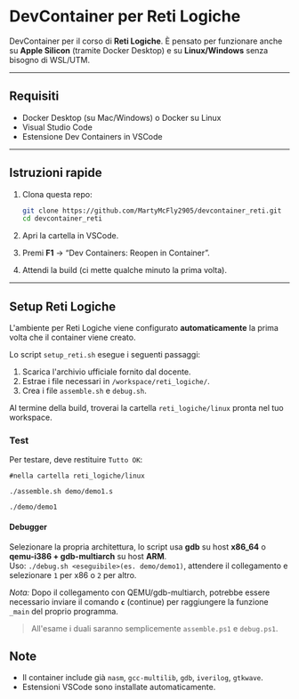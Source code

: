 # DevContainer per Reti Logiche

DevContainer per il corso di **Reti Logiche**.
È pensato per funzionare anche su **Apple Silicon** (tramite Docker Desktop) e su **Linux/Windows** senza bisogno di WSL/UTM.

---

## Requisiti

* Docker Desktop (su Mac/Windows) o Docker su Linux
* Visual Studio Code
* Estensione Dev Containers in VSCode

---

## Istruzioni rapide

1. Clona questa repo:

   ```bash
   git clone https://github.com/MartyMcFly2905/devcontainer_reti.git
   cd devcontainer_reti
   ```
2. Apri la cartella in VSCode.
3. Premi **F1** → “Dev Containers: Reopen in Container”.
4. Attendi la build (ci mette qualche minuto la prima volta).

---

## Setup Reti Logiche

L'ambiente per Reti Logiche viene configurato **automaticamente** la prima volta che il container viene creato.

Lo script `setup_reti.sh` esegue i seguenti passaggi:

1.  Scarica l'archivio ufficiale fornito dal docente.
2.  Estrae i file necessari in `/workspace/reti_logiche/`.
3.  Crea i file `assemble.sh` e `debug.sh`.

Al termine della build, troverai la cartella `reti_logiche/linux` pronta nel tuo workspace.

### Test

Per testare, deve restituire `Tutto OK`:

```
#nella cartella reti_logiche/linux

./assemble.sh demo/demo1.s

./demo/demo1
```

#### Debugger

Selezionare la propria architettura, lo script usa **gdb** su host **x86_64** o **qemu-i386 + gdb-multiarch** su host **ARM**.  
Uso: `./debug.sh <eseguibile>(es. demo/demo1)`, attendere il collegamento e selezionare `1` per x86 o `2` per altro.

*Nota:* Dopo il collegamento con QEMU/gdb-multiarch, potrebbe essere necessario inviare il comando **`c`** (continue) per raggiungere la funzione `_main` del proprio programma.

> All'esame i duali saranno semplicemente `assemble.ps1` e `debug.ps1`.

## Note

* Il container include già `nasm`, `gcc-multilib`, `gdb`, `iverilog`, `gtkwave`.
* Estensioni VSCode sono installate automaticamente.
